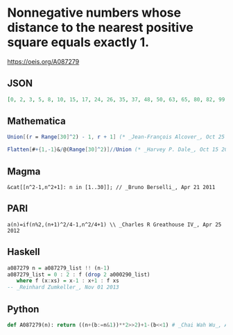 # Nonnegative numbers whose distance to the nearest positive square equals exactly 1\.
https://oeis.org/A087279
## JSON
```JSON
[0, 2, 3, 5, 8, 10, 15, 17, 24, 26, 35, 37, 48, 50, 63, 65, 80, 82, 99, 101, 120, 122, 143, 145, 168, 170, 195, 197, 224, 226, 255, 257, 288, 290, 323, 325, 360, 362, 399, 401, 440, 442, 483, 485, 528, 530, 575, 577, 624, 626, 675, 677, 728, 730, 783, 785, 840]
```
## Mathematica
```Mathematica
Union[(r = Range[30]^2) - 1, r + 1] (* _Jean-François Alcover_, Oct 25 2013 *)
```
```Mathematica
Flatten[#+{1,-1}&/@(Range[30]^2)]//Union (* _Harvey P. Dale_, Oct 15 2016 *)
```
## Magma
```Magma
&cat[[n^2-1,n^2+1]: n in [1..30]]; // _Bruno Berselli_, Apr 21 2011
```
## PARI
```PARI
a(n)=if(n%2,(n+1)^2/4-1,n^2/4+1) \\ _Charles R Greathouse IV_, Apr 25 2012
```
## Haskell
```Haskell
a087279 n = a087279_list !! (n-1)
a087279_list = 0 : 2 : f (drop 2 a000290_list)
   where f (x:xs) = x-1 : x+1 : f xs
-- _Reinhard Zumkeller_, Nov 01 2013
```
## Python
```Python
def A087279(n): return ((n+(b:=n&1))**2>>2)+1-(b<<1) # _Chai Wah Wu_, Aug 03 2022
```
